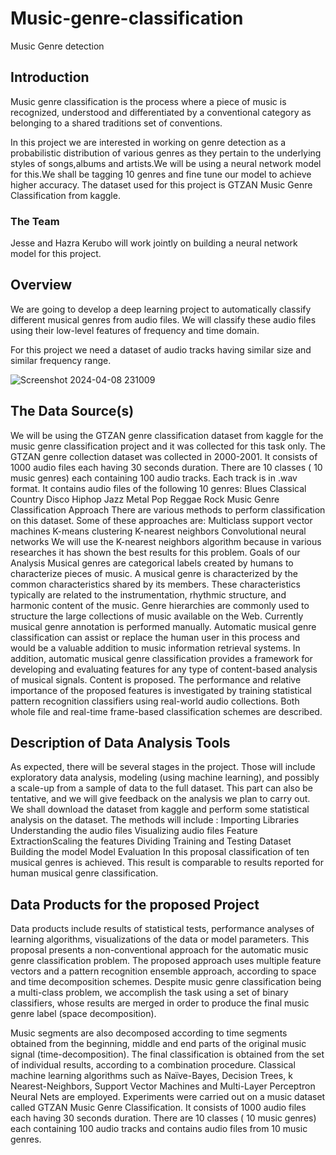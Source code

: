 # Music-genre-classification
Music Genre detection
## Introduction
Music genre classification is the process  where a piece of music is recognized, understood and differentiated by a conventional category as belonging to a shared traditions set of conventions.

In this project we are interested in working on genre detection as a probabilistic distribution of various genres as they pertain to the underlying styles of songs,albums and artists.We will be using a neural network model for this.We shall be tagging 10 genres and fine tune our model to achieve higher accuracy.
The dataset used for this project is GTZAN Music Genre Classification from kaggle.
### The Team
Jesse and Hazra Kerubo will work jointly on building a neural network model for this project.
## Overview
We are going to develop a deep learning project to automatically classify different musical genres from audio files. We will classify these audio files using their low-level features of frequency and time domain.


For this project we need a dataset of audio tracks having similar size and similar frequency range. 

![Screenshot 2024-04-08 231009](https://github.com/JessMog/Music-genre-classification/assets/40331541/9ae94d0f-cdd2-4368-8480-c557c23c77e0)
## The Data Source(s)
We will be using the GTZAN genre classification dataset from kaggle for the music genre classification project and it was collected for this task only.
The GTZAN genre collection dataset was collected in 2000-2001. It consists of 1000 audio files each having 30 seconds duration. There are 10 classes ( 10 music genres) each containing 100 audio tracks. Each track is in .wav format. It contains audio files of the following 10 genres:
Blues
Classical
Country
Disco
Hiphop
Jazz
Metal
Pop
Reggae
Rock
Music Genre Classification Approach
There are various methods to perform classification on this dataset. Some of these approaches are:
Multiclass support vector machines
K-means clustering
K-nearest neighbors
Convolutional neural networks
We will use the K-nearest neighbors algorithm because in various researches it has shown the best results for this problem.
Goals of our Analysis
Musical genres are categorical labels created by humans to characterize pieces of music. A musical genre is characterized by the common characteristics shared by its members. These characteristics typically are related to the instrumentation, rhythmic structure, and harmonic content of the music.
Genre hierarchies are commonly used to structure the large collections of music available on the Web. Currently musical genre annotation is performed manually. 
Automatic musical genre classification can assist or replace the human user in this process and would be a valuable addition to music information retrieval systems. 
In addition, automatic musical genre classification provides a framework for developing and evaluating features for any type of content-based analysis of musical signals. 
Content is proposed. The performance and relative importance of the proposed features is investigated by training statistical pattern recognition classifiers using real-world audio collections. Both whole file and real-time frame-based classification schemes are described.


## Description of Data Analysis Tools 
 As expected, there will be several stages in the project. Those will include exploratory data analysis, modeling (using machine learning), and possibly a scale-up from a sample of data to the full dataset. This part can also be tentative, and we will give feedback on the analysis we plan to carry out.
We shall download the dataset from kaggle and perform some statistical analysis on the dataset.
The methods will include :
Importing  Libraries
Understanding the audio files
Visualizing audio files
Feature ExtractionScaling the features
Dividing Training and Testing Dataset
Building the model
Model Evaluation In this proposal classification of ten musical genres is achieved. This result is comparable to results reported for human musical genre classification.


## Data Products for the proposed Project 
Data products include results of statistical tests, performance analyses of learning algorithms, visualizations of the data or model parameters.
This proposal presents a non-conventional approach for the automatic music genre classification problem.
The proposed approach uses multiple feature vectors and a pattern recognition ensemble approach, according to space and time decomposition schemes.
 Despite  music genre classification being a multi-class problem, we accomplish the task using a set of binary classifiers, whose results are merged in order to produce the final music genre label (space decomposition). 

 
Music segments are also decomposed according to time segments obtained from the beginning, middle and end parts of the original music signal (time-decomposition).
 The final classification is obtained from the set of individual results, according to a combination procedure. Classical machine learning algorithms such as Naïve-Bayes, Decision Trees, k Nearest-Neighbors, Support Vector Machines and Multi-Layer Perceptron Neural Nets are employed. 
Experiments were carried out on a music dataset called GTZAN Music Genre Classification. It consists of 1000 audio files each having 30 seconds duration. There are 10 classes ( 10 music genres) each containing 100 audio tracks and  contains audio files from 10 music genres.
